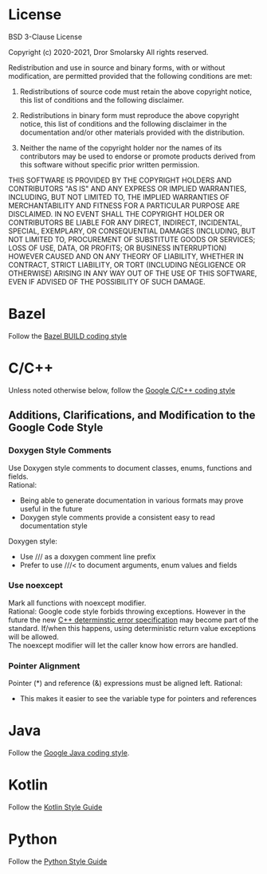 # License

BSD 3-Clause License

Copyright (c) 2020-2021, Dror Smolarsky
All rights reserved.

Redistribution and use in source and binary forms, with or without
modification, are permitted provided that the following conditions are met:

1. Redistributions of source code must retain the above copyright notice,
   this list of conditions and the following disclaimer.

2. Redistributions in binary form must reproduce the above copyright notice,
   this list of conditions and the following disclaimer in the documentation
   and/or other materials provided with the distribution.

3. Neither the name of the copyright holder nor the names of its
   contributors may be used to endorse or promote products derived from
   this software without specific prior written permission.

THIS SOFTWARE IS PROVIDED BY THE COPYRIGHT HOLDERS AND CONTRIBUTORS "AS IS"
AND ANY EXPRESS OR IMPLIED WARRANTIES, INCLUDING, BUT NOT LIMITED TO, THE
IMPLIED WARRANTIES OF MERCHANTABILITY AND FITNESS FOR A PARTICULAR PURPOSE
ARE DISCLAIMED. IN NO EVENT SHALL THE COPYRIGHT HOLDER OR CONTRIBUTORS BE
LIABLE FOR ANY DIRECT, INDIRECT, INCIDENTAL, SPECIAL, EXEMPLARY, OR
CONSEQUENTIAL DAMAGES (INCLUDING, BUT NOT LIMITED TO, PROCUREMENT OF
SUBSTITUTE GOODS OR SERVICES; LOSS OF USE, DATA, OR PROFITS; OR BUSINESS
INTERRUPTION) HOWEVER CAUSED AND ON ANY THEORY OF LIABILITY, WHETHER IN
CONTRACT, STRICT LIABILITY, OR TORT (INCLUDING NEGLIGENCE OR OTHERWISE)
ARISING IN ANY WAY OUT OF THE USE OF THIS SOFTWARE, EVEN IF ADVISED OF THE
POSSIBILITY OF SUCH DAMAGE.

# Bazel

Follow the
[Bazel BUILD coding style](https://docs.bazel.build/versions/master/skylark/build-style.html)

# C/C++

Unless noted otherwise below, follow the
[Google C/C++ coding style](https://google.github.io/styleguide/cppguide.html)

## Additions, Clarifications, and Modification to the Google Code Style

### Doxygen Style Comments
Use Doxygen style comments to document classes, enums, functions and fields.  
Rational:  
* Being able to generate documentation in various formats may prove useful in
  the future
* Doxygen style comments provide a consistent easy to read documentation style

Doxygen style:  
* Use /// as a doxygen comment line prefix
* Prefer to use ///< to document arguments, enum values and fields

### Use noexcept
Mark all functions with noexcept modifier.  
Rational:
Google code style forbids throwing exceptions. However in the future the new
[C++ determinstic error specification](http://www.open-std.org/jtc1/sc22/wg21/docs/papers/2018/p0709r0.pdf)
may become part of the standard. If/when this happens, using deterministic
return value exceptions will be allowed.  
The noexcept modifier will let the caller know how errors are handled.

### Pointer Alignment
Pointer (*) and reference (&) expressions must be aligned left.
Rational:
* This makes it easier to see the variable type for pointers and references

# Java

Follow the
[Google Java coding style](https://google.github.io/styleguide/javaguide.html).

# Kotlin

Follow the
[Kotlin Style Guide](https://kotlinlang.org/docs/reference/coding-conventions.html)

# Python

Follow the
[Python Style Guide](https://www.python.org/dev/peps/pep-0008/)
